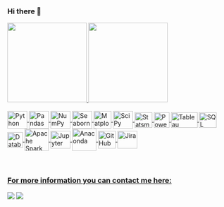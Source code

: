 ### Hi there 👋

 <div>
   <a href="https://github.com/gcavalcantt">
   <img height="180em" src="https://github-readme-stats.vercel.app/api?username=gcavalcantt&show_icons=true&theme=merko&include_all_commits=true&count_private=true"/>
   <img height="180em" src="https://github-readme-stats.vercel.app/api/top-langs/?username=gcavalcantt&layout=compact&langs_count=6&theme=tokyonight"/>
</div>
    
<div style="display: inline_block"><br>
  <img align="center" alt="Python" height="40" width="45" src="https://cdn.jsdelivr.net/gh/devicons/devicon/icons/python/python-original.svg" />
  <img align="center" alt="Pandas" height="40" width="45" src="https://cdn.jsdelivr.net/gh/devicons/devicon/icons/pandas/pandas-original.svg" />
  <img align="center" alt="NumPy" height="40" width="45" src="https://cdn.jsdelivr.net/gh/devicons/devicon/icons/numpy/numpy-original.svg" />
  <img align="center" alt="Seaborn" height="40" width="45" src="https://user-images.githubusercontent.com/315810/92159303-30d41100-edfb-11ea-8107-1c5352202571.png" />
  <img align="center" alt="Matplotlib" height="40" width="40" src="https://seeklogo.com/images/M/matplotlib-logo-7676870AC0-seeklogo.com.png" />
  <img align="center" alt="SciPy" height="40" width="45" src="https://raw.githubusercontent.com/XassassinXsaberX/communication-simulation/master/img/scipy.png" />
  <img align="center" alt="Statsmodels" height="35" width="40" src="https://www.statsmodels.org/dev/_images/statsmodels-logo-v2-no-text.svg" />
  <img align="center" alt="Power BI" height="35" width="35" src="https://www.tekenable.ie/wp-content/uploads/2019/09/PowerBI-Icon-Transparent.png" />
  <img align="center" alt="Tableau" height="35" width="60" src="https://financeandbusiness.ucdavis.edu/sites/g/files/dgvnsk4871/files/styles/sf_landscape_16x9/public/images/article/tableau_icon.png?h=c673cd1c&itok=YkUJtGl8" />
  <img align="center" alt="SQL" height="35" width="40" src="https://cdn2.iconfinder.com/data/icons/file-formats-3-1/100/file_formats3_sql-512.png" />
  <img align="center" alt="Databricks" height="35" width="35" src="https://www.brighttalk.com/wp-content/uploads/2019/07/Databricks-logo-1-300x300.png" />
  <img align="center" alt="Apache Spark" height="50" width="55" src="https://xuri.me/wp-content/uploads/2016/03/apache-spark-logo.png" />
  <img align="center" alt="Jupyter" height="40" width="45" src="https://cdn.jsdelivr.net/gh/devicons/devicon/icons/jupyter/jupyter-original-wordmark.svg" />
  <img align="center" alt="Anaconda" height="50" width="55" src="https://cdn.jsdelivr.net/gh/devicons/devicon/icons/anaconda/anaconda-original-wordmark.svg" />
  <img align="center" alt="GitHub Desktop" height="40" width="40" src="https://cdn.jim-nielsen.com/macos/512/github-desktop-2021-05-20.png" />
  <img align="center" alt="Jira" height="40" width="45" src="https://cdn.jsdelivr.net/gh/devicons/devicon/icons/jira/jira-original-wordmark.svg" />

</div>
 
 <br>
 <br>

### For more information you can contact me here:
 
<div>  
  <a href="https://www.linkedin.com/in/guilherme-cavalcanti-05059518b" target="_blank"><img src="https://img.shields.io/badge/-LinkedIn-%230077B5?style=for-the-badge&logo=linkedin&logoColor=white" target="_blank"></a>
  <a href = "mailto:guilhermecavalcanti0@gmail.com"><img src="https://img.shields.io/badge/-Gmail-%23333?style=for-the-badge&logo=gmail&logoColor=red" target="_blank"></a>
</div>
